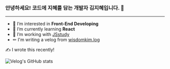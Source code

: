 ### 안녕하세요! 코드에 지혜를 담는 개발자 김지혜입니다. 👋
---

- 👀 I’m interested in **Front-End Developing**
- 🌱 I’m currently learning **React**
- 💞️ I’m working with [JSstudy](https://github.com/JS-Study-Club)
- ✏ I'm writing a velog from [wisdomkim.log](velog.io/@wisdomkim)

✍️ I wrote this recently!

![Velog's GitHub stats](https://velog-readme-stats.vercel.app/api?name=wisdomkim)
